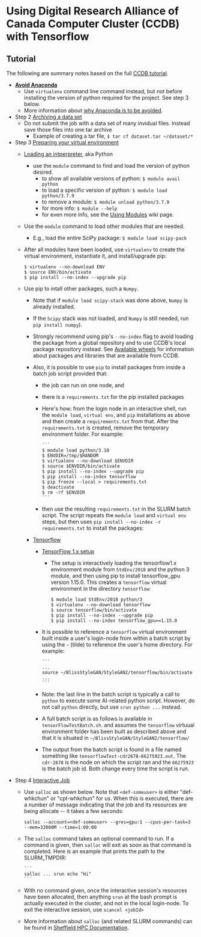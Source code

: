 # Using Digital Research Alliance of Canada Computer Cluster (CCDB) with Tensorflow
## Tutorial
The following are summary notes based on the full [CCDB tutorial](https://docs.alliancecan.ca/wiki/Tutoriel_Apprentissage_machine/en).

- [**Avoid Anaconda**](https://docs.alliancecan.ca/wiki/AI_and_Machine_Learning#Avoid_Anaconda)
  - Use `virtualenv` command line command instead, but not before installing the version of python required for the project.  See step 3 below.
  - More information about [why Anaconda is to be avoided](https://docs.alliancecan.ca/wiki/Anaconda/en).
- Step 2 [Archiving a data set](https://docs.alliancecan.ca/wiki/Tutoriel_Apprentissage_machine/en#Step_2:_Archiving_a_data_set)
  - Do not submit the job with a data set of many invidual files.  Instead save those files into one tar archive
    - Example of creating a tar file, `$ tar cf dataset.tar ~/dataset/*`
- Step 3 [Preparing your virtual environment](https://docs.alliancecan.ca/wiki/Tutoriel_Apprentissage_machine/en)
  - [Loading an intperpreter](https://docs.alliancecan.ca/wiki/Python#Loading_an_interpreter), aka Python
     - use the `module` command to find and load the version of python desired.
       - to show all available versions of python:   `$ module avail python`
       - to load a specific version of python: `$ module load python/3.7.9`
       - to remove a module:  `$ module unload python/3.7.9`
       - for more info:  `$ module --help`
       - for even more info, see the [Using Modules](https://docs.alliancecan.ca/wiki/Utiliser_des_modules/en) wiki page.
  - Use the `module` command to load other modules that are needed.
    - E.g., load the entire SciPy package:  `$ module load scipy-pack`
  - After all modules have been loaded, use `virtualenv` to create the virtual environment, instantiate it, and install/upgrade pip:

      ```
      $ virtualenv --no-download ENV
      $ source ENV/bin/activate
      $ pip install --no-index --upgrade pip
      ```
  - Use pip to intall other packages, such a `Numpy`.
     - Note that if `module load scipy-stack` was done above, `Numpy` is already installed.
     - If the `Scipy` stack was not loaded, and `Numpy` is still needed, run `pip install numpy`).
    - Strongly recommend using pip's `--no-index` flag to avoid loading the package from a global repository and to use CCDB's local package repository instead.  See [Available wheels](https://docs.alliancecan.ca/wiki/Python#Available_wheels) for information about packages and libraries that are available from CCDB.
    - Also, it is possible to use `pip` to install packages from inside a batch job script provided that:
      - the job can run on one node, and
      - there is a `requirements.txt` for the pip installed packages
      - Here's how: from the login node in an interactive shell, run the `module load`, `virtual env`, and `pip` installations as above and then create a `requirements.txt` from that.  After the `requirements.txt` is created, remove the temporary environment folder.  For example:

            ```
            $ module load python/3.10
            $ ENVDIR=/tmp/$RANDOM
            $ virtualenv --no-download $ENVDIR
            $ source $ENVDIR/bin/activate
            $ pip install --no-index --upgrade pip
            $ pip install --no-index tensorflow
            $ pip freeze --local > requirements.txt
            $ deactivate
            $ rm -rf $ENVDIR
            ```
      - then use the resulting `requirements.txt` in the SLURM batch script.  The script repeats the `module load` and `virtual env` steps, but then uses `pip install --no-index -r requirements.txt` to install the packages:

    - [Tensorflow](https://docs.alliancecan.ca/wiki/Python#Installing_dependent_packages)
      - [TensorFlow 1.x setup](https://docs.alliancecan.ca/wiki/TensorFlow#Installing_TensorFlow)
        - The setup is interactively loading the tensorflow1.x environment module from `StdEnv/2018` and the python 3 module, and then using pip to install tensorflow_gpu version 1.15.0.  This creates a `tensorflow` virtual environment in the directory `tensorflow`:

          ```
          $ module load StdEnv/2018 python/3
          $ virtualenv --no-download tensorflow
          $ source tensorflow/bin/activate
          $ pip install --no-index --upgrade pip
          $ pip install --no-index tensorflow_gpu==1.15.0
          ```
      - It is possible to reference a `tensorflow` virtual environment built inside a user's login-node from within a batch script by using the `~` (tilde) to reference the user's home directory.  For example:

            ```
            ...
            source ~/BlissStyleGAN/StyleGAN2/tensorflow/bin/activate
            ...
            ```
      - Note: the last line in the batch script is typically a call to `python` to execute some AI-related python script.  However, do not call `python` directly, but use `srun python ...` instead.
      - A full batch script is as follows is available in `tensorFlowTestBatch.sh`. and assumes the `tensorflow` virtuual environment folder has been built as described above and that it is situated in `~/BlissStyleGAN/StyleGAN2/tensorflow/`
      - The output from the batch script is found in a file named something like `tensorflowTest-cdr2678-66275923.out`.  The `cdr-2678` is the node on which the script ran and the `66275923` is the batch job id.  Both change every time the script is run.
- Step 4 [Interactive Job](https://docs.alliancecan.ca/wiki/Tutoriel_Apprentissage_machine/en#Step_4:_Interactive_job_(salloc))
  - Use `salloc` as shown below. Note that `<def-someuser>` is either "def-whkchun" or "cpt-whkchun" for us.  When this is executed, there are a number of message indicating that the job and its resources are being allocate -- it takes a few seconds:

      ```
      salloc --account=<def-someuser> --gres=gpu:1 --cpus-per-task=3 --mem=32000M --time=1:00:00
     ```
  - The `salloc` command takes an optional command to run.  If a command is given, then `salloc` will exit as soon as that command is completed.  Here is an example that prints the path to the SLURM_TMPDIR:

        ```
        salloc ... srun echo "Hi"
        ```
  - With no command given, once the interactive session's resources have been allocated, then anything `srun` at the bash prompt is actually executed in the cluster, and not in the local login-node.  To exit the interactive session, use `scancel <jobId>`
  - More information about `salloc` (and related SLURM commands) can be found in [Sheffield HPC Documentation](https://docs.hpc.shef.ac.uk/en/latest/referenceinfo/scheduler/SLURM/Common-commands/salloc.html).
 